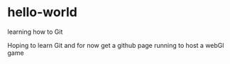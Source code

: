 # hello-world
learning how to Git

Hoping to learn Git and for now get a github page running to host a webGl game
